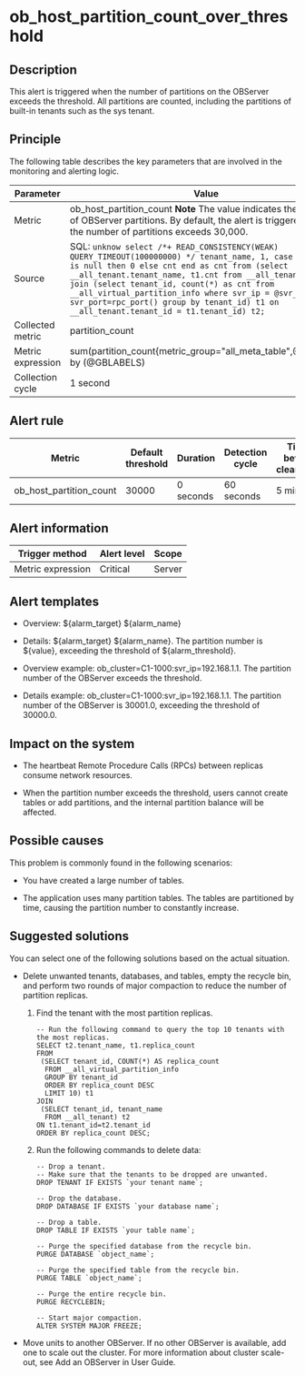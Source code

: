 ob_host_partition_count_over_threshold 
===========================================================



**Description** 
------------------------------------

This alert is triggered when the number of partitions on the OBServer exceeds the threshold. All partitions are counted, including the partitions of built-in tenants such as the sys tenant.

Principle 
------------------------------

The following table describes the key parameters that are involved in the monitoring and alerting logic. 


|     Parameter     |                                                                                                                                                                                                                             Value                                                                                                                                                                                                                             |
|-------------------|---------------------------------------------------------------------------------------------------------------------------------------------------------------------------------------------------------------------------------------------------------------------------------------------------------------------------------------------------------------------------------------------------------------------------------------------------------------|
| Metric            | ob_host_partition_count **Note**  The value indicates the number of OBServer partitions. By default, the alert is triggered when the number of partitions exceeds 30,000.                                                                                                                                                                                                                                                     |
| Source            | SQL: ```unknow select /*+ READ_CONSISTENCY(WEAK) QUERY_TIMEOUT(100000000) */ tenant_name, 1, case when cnt is null then 0 else cnt end as cnt from (select __all_tenant.tenant_name, t1.cnt from __all_tenant left join (select tenant_id, count(*) as cnt from __all_virtual_partition_info where svr_ip = @svr_ip and svr_port=rpc_port() group by tenant_id) t1 on __all_tenant.tenant_id = t1.tenant_id) t2; ```  |
| Collected metric  | partition_count                                                                                                                                                                                                                                                                                                                                                                                                                                               |
| Metric expression | sum(partition_count{metric_group="all_meta_table",@LABELS}) by (@GBLABELS)                                                                                                                                                                                                                                                                                                                                                                                    |
| Collection cycle  | 1 second                                                                                                                                                                                                                                                                                                                                                                                                                                                      |



**Alert rule** 
-----------------------------------



|         Metric          | Default threshold | Duration  | Detection cycle | Time before clearance |
|-------------------------|-------------------|-----------|-----------------|-----------------------|
| ob_host_partition_count | 30000             | 0 seconds | 60 seconds      | 5 minutes             |



**Alert information** 
------------------------------------------



|  Trigger method   | Alert level | Scope  |
|-------------------|-------------|--------|
| Metric expression | Critical    | Server |



**Alert templates** 
----------------------------------------

* Overview: ${alarm_target} ${alarm_name}

  

* Details: ${alarm_target} ${alarm_name}. The partition number is ${value}, exceeding the threshold of ${alarm_threshold}.

  

* Overview example: ob_cluster=C1-1000:svr_ip=192.168.1.1. The partition number of the OBServer exceeds the threshold.

  

* Details example: ob_cluster=C1-1000:svr_ip=192.168.1.1. The partition number of the OBServer is 30001.0, exceeding the threshold of 30000.0.

  




**Impact on the system** 
---------------------------------------------

* The heartbeat Remote Procedure Calls (RPCs) between replicas consume network resources.

  

* When the partition number exceeds the threshold, users cannot create tables or add partitions, and the internal partition balance will be affected.

  




**Possible causes** 
----------------------------------------

This problem is commonly found in the following scenarios:

* You have created a large number of tables.

  

* The application uses many partition tables. The tables are partitioned by time, causing the partition number to constantly increase.

  




**Suggested solutions** 
--------------------------------------------

You can select one of the following solutions based on the actual situation.

* Delete unwanted tenants, databases, and tables, empty the recycle bin, and perform two rounds of major compaction to reduce the number of partition replicas. 

  1. Find the tenant with the most partition replicas.

     ```unknow
     -- Run the following command to query the top 10 tenants with the most replicas.
     SELECT t2.tenant_name, t1.replica_count
     FROM 
      (SELECT tenant_id, COUNT(*) AS replica_count
       FROM __all_virtual_partition_info
       GROUP BY tenant_id
       ORDER BY replica_count DESC
       LIMIT 10) t1
     JOIN
      (SELECT tenant_id, tenant_name
       FROM __all_tenant) t2
     ON t1.tenant_id=t2.tenant_id
     ORDER BY replica_count DESC;
     ```

     
  
  2. Run the following commands to delete data:

     ```unknow
     -- Drop a tenant.
     -- Make sure that the tenants to be dropped are unwanted. 
     DROP TENANT IF EXISTS `your tenant name`;
     
     -- Drop the database.
     DROP DATABASE IF EXISTS `your database name`;
     
     -- Drop a table.
     DROP TABLE IF EXISTS `your table name`;
     
     -- Purge the specified database from the recycle bin.
     PURGE DATABASE `object_name`;
     
     -- Purge the specified table from the recycle bin.
     PURGE TABLE `object_name`;
     
     -- Purge the entire recycle bin.
     PURGE RECYCLEBIN;
     
     -- Start major compaction.
     ALTER SYSTEM MAJOR FREEZE;
     ```

     
  

  

* Move units to another OBServer. If no other OBServer is available, add one to scale out the cluster. For more information about cluster scale-out, see Add an OBServer in User Guide.

  




